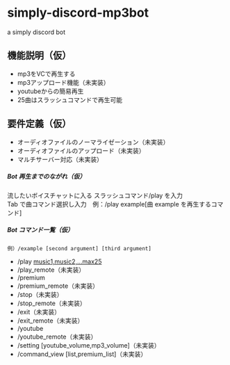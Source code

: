 # simply-discord-mp3bot
a simply discord bot

## 機能説明（仮）
- mp3をVCで再生する
- mp3アップロード機能（未実装）
- youtubeからの簡易再生
- 25曲はスラッシュコマンドで再生可能

## 要件定義（仮）

- オーディオファイルのノーマライゼーション（未実装）
- オーディオファイルのアップロード（未実装）
- マルチサーバー対応（未実装）

##### Bot 再生までのながれ（仮）

流したいボイスチャットに入る
スラッシュコマンド/play を入力  
Tab で曲コマンド選択し入力　例：/play example[曲 example を再生するコマンド]

##### Bot コマンド一覧（仮）
```例）/example [second argument] [third argument]```

- /play [music1,music2,...max25]()
- /play_remote（未実装）
- /premium
- /premium_remote（未実装）
- /stop（未実装）
- /stop_remote（未実装）
- /exit（未実装）
- /exit_remote（未実装）
- /youtube
- /youtube_remote（未実装）
- /setting [youtube_volume,mp3_volume]（未実装）
- /command_view [list,premium_list]（未実装）